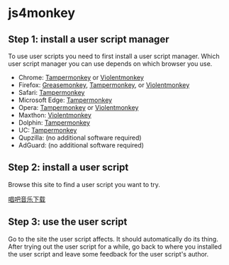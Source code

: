 # js4monkey

## Step 1: install a user script manager

To use user scripts you need to first install a user script manager. Which user script manager you can use depends on which browser you use.

* Chrome: [Tampermonkey](https://chrome.google.com/webstore/detail/tampermonkey/dhdgffkkebhmkfjojejmpbldmpobfkfo) or [Violentmonkey](https://chrome.google.com/webstore/detail/violent-monkey/jinjaccalgkegednnccohejagnlnfdag)
* Firefox: [Greasemonkey](https://addons.mozilla.org/firefox/addon/greasemonkey/), [Tampermonkey](https://addons.mozilla.org/firefox/addon/tampermonkey/), or [Violentmonkey](https://addons.mozilla.org/firefox/addon/violentmonkey/)
* Safari: [Tampermonkey](http://tampermonkey.net/?browser=safari)
* Microsoft Edge: [Tampermonkey](https://www.microsoft.com/store/p/tampermonkey/9nblggh5162s)
* Opera: [Tampermonkey](https://addons.opera.com/extensions/details/tampermonkey-beta/) or [Violentmonkey](https://addons.opera.com/extensions/details/violent-monkey/)
* Maxthon: [Violentmonkey](http://extension.maxthon.com/detail/index.php?view_id=1680)
* Dolphin: [Tampermonkey](https://play.google.com/store/apps/details?id=net.tampermonkey.dolphin)
* UC: [Tampermonkey](https://play.google.com/store/apps/details?id=net.tampermonkey.uc)
* Qupzilla: (no additional software required)
* AdGuard: (no additional software required)

## Step 2: install a user script

Browse this site to find a user script you want to try. 

[唱吧音乐下载](https://github.com/UndCover/js4monkey/blob/master/readme/changba.md)

## Step 3: use the user script

Go to the site the user script affects. It should automatically do its thing. After trying out the user script for a while, go back to where you installed the user script and leave some feedback for the user script's author.
